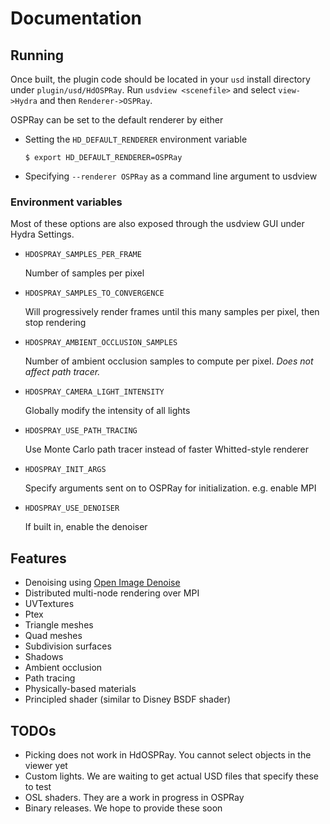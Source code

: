 # Documentation

## Running

Once built, the plugin code should be located in your `usd` install directory under `plugin/usd/HdOSPRay`.
Run `usdview <scenefile>` and select `view->Hydra` and then `Renderer->OSPRay`.

OSPRay can be set to the default renderer by either

- Setting the `HD_DEFAULT_RENDERER` environment variable

    ```
    $ export HD_DEFAULT_RENDERER=OSPRay
    ```

- Specifying `--renderer OSPRay` as a command line argument to usdview


### Environment variables

Most of these options are also exposed through the usdview GUI under
Hydra Settings.


- `HDOSPRAY_SAMPLES_PER_FRAME`

   Number of samples per pixel

- `HDOSPRAY_SAMPLES_TO_CONVERGENCE`

   Will progressively render frames until this many samples per pixel, then stop rendering

- `HDOSPRAY_AMBIENT_OCCLUSION_SAMPLES`

   Number of ambient occlusion samples to compute per pixel.  *Does not affect path tracer.*

- `HDOSPRAY_CAMERA_LIGHT_INTENSITY`

   Globally modify the intensity of all lights

- `HDOSPRAY_USE_PATH_TRACING`

   Use Monte Carlo path tracer instead of faster Whitted-style renderer

- `HDOSPRAY_INIT_ARGS`

   Specify arguments sent on to OSPRay for initialization.  e.g. enable MPI

- `HDOSPRAY_USE_DENOISER`

   If built in, enable the denoiser

## Features

- Denoising using [Open Image Denoise](http://openimagedenoise.org)
- Distributed multi-node rendering over MPI
- UVTextures
- Ptex 
- Triangle meshes
- Quad meshes
- Subdivision surfaces
- Shadows
- Ambient occlusion
- Path tracing
- Physically-based materials
- Principled shader (similar to Disney BSDF shader)

## TODOs

- Picking does not work in HdOSPRay.  You cannot select objects in the viewer yet
- Custom lights.  We are waiting to get actual USD files that specify these to test
- OSL shaders.  They are a work in progress in OSPRay
- Binary releases.  We hope to provide these soon
